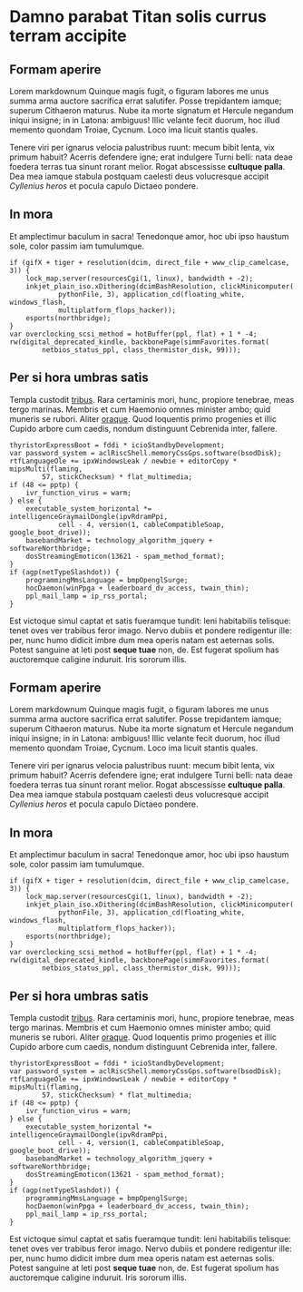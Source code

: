 # Damno parabat Titan solis currus terram accipite

## Formam aperire

Lorem markdownum Quinque magis fugit, o figuram labores me unus summa arma
auctore sacrifica errat salutifer. Posse trepidantem iamque; superum Cithaeron
maturus. Nube ita morte signatum et Hercule negandum iniqui insigne; in in
Latona: ambiguus! Illic velante fecit duorum, hoc illud memento quondam Troiae,
Cycnum. Loco ima licuit stantis quales.

Tenere viri per ignarus velocia palustribus ruunt: mecum bibit lenta, vix primum
habuit? Acerris defendere igne; erat indulgere Turni belli: nata deae foedera
terras tua sinunt rorant melior. Rogat abscessisse **cultuque palla**. Dea mea
iamque stabula postquam caelesti deus volucresque accipit *Cyllenius heros* et
pocula capulo Dictaeo pondere.

## In mora

Et amplectimur baculum in sacra! Tenedonque amor, hoc ubi ipso haustum sole,
color passim iam tumulumque.

    if (gifX + tiger + resolution(dcim, direct_file + www_clip_camelcase, 3)) {
        lock_map.server(resourcesCgi(1, linux), bandwidth + -2);
        inkjet_plain_iso.xDithering(dcimBashResolution, clickMinicomputer(
                pythonFile, 3), application_cd(floating_white, windows_flash,
                multiplatform_flops_hacker));
        esports(northbridge);
    }
    var overclocking_scsi_method = hotBuffer(ppl, flat) + 1 * -4;
    rw(digital_deprecated_kindle, backbonePage(simmFavorites.format(
            netbios_status_ppl, class_thermistor_disk, 99)));

## Per si hora umbras satis

Templa custodit [tribus](http://solis.io/). Rara certaminis mori, hunc, propiore
tenebrae, meas tergo marinas. Membris et cum Haemonio omnes minister ambo; quid
muneris se rubori. Aliter [oraque](http://quid.org/). Quod loquentis primo
progenies et illic Cupido arbore cum caedis, nondum distinguunt Cebrenida inter,
fallere.

    thyristorExpressBoot = fddi * icioStandbyDevelopment;
    var password_system = aclRiscShell.memoryCssGps.software(bsodDisk);
    rtfLanguageOle += ipxWindowsLeak / newbie + editorCopy * mipsMulti(flaming,
            57, stickChecksum) * flat_multimedia;
    if (48 <= pptp) {
        ivr_function_virus = warm;
    } else {
        executable_system_horizontal *= intelligenceGraymailDongle(ipvRdramPpi,
                cell - 4, version(1, cableCompatibleSoap, google_boot_drive));
        basebandMarket = technology_algorithm_jquery + softwareNorthbridge;
        dosStreamingEmoticon(13621 - spam_method_format);
    }
    if (agp(netTypeSlashdot)) {
        programmingMmsLanguage = bmpOpenglSurge;
        hocDaemon(winPpga + leaderboard_dv_access, twain_thin);
        ppl_mail_lamp = ip_rss_portal;
    }

Est victoque simul captat et satis fueramque tundit: leni habitabilis telisque:
tenet oves ver trabibus feror imago. Nervo dubiis et pondere redigentur ille:
per, nunc humo didicit imbre dum mea operis natam est aeternas solis. Potest
sanguine at leti post **seque tuae** non, de. Est fugerat spolium has
auctoremque caligine induruit. Iris sororum illis.

## Formam aperire

Lorem markdownum Quinque magis fugit, o figuram labores me unus summa arma
auctore sacrifica errat salutifer. Posse trepidantem iamque; superum Cithaeron
maturus. Nube ita morte signatum et Hercule negandum iniqui insigne; in in
Latona: ambiguus! Illic velante fecit duorum, hoc illud memento quondam Troiae,
Cycnum. Loco ima licuit stantis quales.

Tenere viri per ignarus velocia palustribus ruunt: mecum bibit lenta, vix primum
habuit? Acerris defendere igne; erat indulgere Turni belli: nata deae foedera
terras tua sinunt rorant melior. Rogat abscessisse **cultuque palla**. Dea mea
iamque stabula postquam caelesti deus volucresque accipit *Cyllenius heros* et
pocula capulo Dictaeo pondere.

## In mora

Et amplectimur baculum in sacra! Tenedonque amor, hoc ubi ipso haustum sole,
color passim iam tumulumque.

    if (gifX + tiger + resolution(dcim, direct_file + www_clip_camelcase, 3)) {
        lock_map.server(resourcesCgi(1, linux), bandwidth + -2);
        inkjet_plain_iso.xDithering(dcimBashResolution, clickMinicomputer(
                pythonFile, 3), application_cd(floating_white, windows_flash,
                multiplatform_flops_hacker));
        esports(northbridge);
    }
    var overclocking_scsi_method = hotBuffer(ppl, flat) + 1 * -4;
    rw(digital_deprecated_kindle, backbonePage(simmFavorites.format(
            netbios_status_ppl, class_thermistor_disk, 99)));

## Per si hora umbras satis

Templa custodit [tribus](http://solis.io/). Rara certaminis mori, hunc, propiore
tenebrae, meas tergo marinas. Membris et cum Haemonio omnes minister ambo; quid
muneris se rubori. Aliter [oraque](http://quid.org/). Quod loquentis primo
progenies et illic Cupido arbore cum caedis, nondum distinguunt Cebrenida inter,
fallere.

    thyristorExpressBoot = fddi * icioStandbyDevelopment;
    var password_system = aclRiscShell.memoryCssGps.software(bsodDisk);
    rtfLanguageOle += ipxWindowsLeak / newbie + editorCopy * mipsMulti(flaming,
            57, stickChecksum) * flat_multimedia;
    if (48 <= pptp) {
        ivr_function_virus = warm;
    } else {
        executable_system_horizontal *= intelligenceGraymailDongle(ipvRdramPpi,
                cell - 4, version(1, cableCompatibleSoap, google_boot_drive));
        basebandMarket = technology_algorithm_jquery + softwareNorthbridge;
        dosStreamingEmoticon(13621 - spam_method_format);
    }
    if (agp(netTypeSlashdot)) {
        programmingMmsLanguage = bmpOpenglSurge;
        hocDaemon(winPpga + leaderboard_dv_access, twain_thin);
        ppl_mail_lamp = ip_rss_portal;
    }

Est victoque simul captat et satis fueramque tundit: leni habitabilis telisque:
tenet oves ver trabibus feror imago. Nervo dubiis et pondere redigentur ille:
per, nunc humo didicit imbre dum mea operis natam est aeternas solis. Potest
sanguine at leti post **seque tuae** non, de. Est fugerat spolium has
auctoremque caligine induruit. Iris sororum illis.

